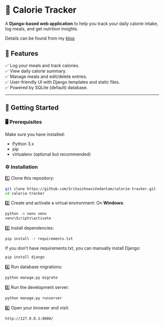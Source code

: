 # 🥗 Calorie Tracker

A **Django-based web application** to help you track your daily calorie intake, log meals, and get nutrition insights.

Details can be found from my [blog](https://medium.com/dev-genius/calorie-tracker-app-with-python-django-framework-cc86dc2046e8) 

## 📌 Features

✅ Log your meals and track calories.  
✅ View daily calorie summary.  
✅ Manage meals and edit/delete entries.  
✅ User-friendly UI with Django templates and static files.  
✅ Powered by SQLite (default) database.  

---

## 🚀 Getting Started

### 🖥️ Prerequisites

Make sure you have installed:
- Python 3.x
- pip
- virtualenv (optional but recommended)

### ⚙️ Installation

1️⃣ Clone this repository:
```bash
git clone https://github.com/SriVaishnaviVedantam/calorie-tracker.git
cd calorie-tracker
```

2️⃣ Create and activate a virtual environment:
On **Windows**:
```bash
python -m venv venv
venv\Scripts\activate
```

3️⃣ Install dependencies:
```bash
pip install -r requirements.txt
```
If you don't have requirements.txt, you can manually install Django:
```bash
pip install django
```

4️⃣ Run database migrations:
```bash
python manage.py migrate
```

5️⃣ Run the development server:
```bash
python manage.py runserver
```

6️⃣ Open your browser and visit:
```bash
http://127.0.0.1:8000/
```
